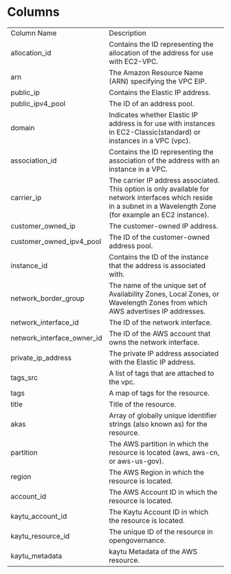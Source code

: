 # Columns  

<table>
	<tr><td>Column Name</td><td>Description</td></tr>
	<tr><td>allocation_id</td><td>Contains the ID representing the allocation of the address for use with EC2-VPC.</td></tr>
	<tr><td>arn</td><td>The Amazon Resource Name (ARN) specifying the VPC EIP.</td></tr>
	<tr><td>public_ip</td><td>Contains the Elastic IP address.</td></tr>
	<tr><td>public_ipv4_pool</td><td>The ID of an address pool.</td></tr>
	<tr><td>domain</td><td>Indicates whether Elastic IP address is for use with instances in EC2-Classic(standard) or instances in a VPC (vpc).</td></tr>
	<tr><td>association_id</td><td>Contains the ID representing the association of the address with an instance in a VPC.</td></tr>
	<tr><td>carrier_ip</td><td>The carrier IP address associated. This option is only available for network interfaces which reside in a subnet in a Wavelength Zone (for example an EC2 instance).</td></tr>
	<tr><td>customer_owned_ip</td><td>The customer-owned IP address.</td></tr>
	<tr><td>customer_owned_ipv4_pool</td><td>The ID of the customer-owned address pool.</td></tr>
	<tr><td>instance_id</td><td>Contains the ID of the instance that the address is associated with.</td></tr>
	<tr><td>network_border_group</td><td>The name of the unique set of Availability Zones, Local Zones, or Wavelength Zones from which AWS advertises IP addresses.</td></tr>
	<tr><td>network_interface_id</td><td>The ID of the network interface.</td></tr>
	<tr><td>network_interface_owner_id</td><td>The ID of the AWS account that owns the network interface.</td></tr>
	<tr><td>private_ip_address</td><td>The private IP address associated with the Elastic IP address.</td></tr>
	<tr><td>tags_src</td><td>A list of tags that are attached to the vpc.</td></tr>
	<tr><td>tags</td><td>A map of tags for the resource.</td></tr>
	<tr><td>title</td><td>Title of the resource.</td></tr>
	<tr><td>akas</td><td>Array of globally unique identifier strings (also known as) for the resource.</td></tr>
	<tr><td>partition</td><td>The AWS partition in which the resource is located (aws, aws-cn, or aws-us-gov).</td></tr>
	<tr><td>region</td><td>The AWS Region in which the resource is located.</td></tr>
	<tr><td>account_id</td><td>The AWS Account ID in which the resource is located.</td></tr>
	<tr><td>kaytu_account_id</td><td>The Kaytu Account ID in which the resource is located.</td></tr>
	<tr><td>kaytu_resource_id</td><td>The unique ID of the resource in opengovernance.</td></tr>
	<tr><td>kaytu_metadata</td><td>kaytu Metadata of the AWS resource.</td></tr>
</table>